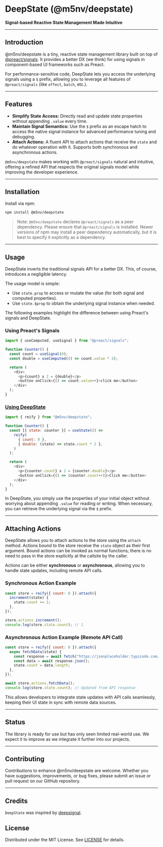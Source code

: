 # DeepState (@m5nv/deepstate)

**Signal-based Reactive State Management Made Intuitive**

---

## Introduction

@m5nv/deepstate is a tiny, reactive state management library built on top of
[@preact/signals][preact/signals]. It provides a better DX (we think) for using
signals in component-based UI frameworks such as Preact.

For performance-sensitive code, DeepState lets you access the underlying signals
using a `$` prefix, allowing you to leverage all features of `@preact/signals`
(like `effect`, `batch`, etc.).

[preact/signals]: https://github.com/preactjs/signals

---

## Features

- **Simplify State Access:** Directly read and update state properties without
  appending `.value` every time.
- **Maintain Signal Semantics:** Use the `$` prefix as an escape hatch to access
  the native signal instance for advanced performance tuning and debugging.
- **Attach Actions:** A fluent API to attach actions that receive the `state`
  and do whatever operation with it. Supports both synchronous and asynchronous
  actions.

`@m5nv/deepstate` makes working with `@preact/signals` natural and intuitive,
offering a refined API that respects the original signals model while improving
the developer experience.

---

## Installation

Install via npm:

```bash
npm install @m5nv/deepstate
```

> Note: `@m5nv/deepstate` declares `@preact/signals` as a peer dependency.
> Please ensure that `@preact/signals` is installed. Newer versions of npm may
> install a peer dependency automatically, but it is best to specify it
> explicitly as a dependency.

---

## Usage

DeepState inverts the traditional signals API for a better DX. This, of course,
introduces a negligible latency.

The usage model is simple:

- Use `state.prop` to access or mutate the value (for both signal and computed
  properties).
- Use `state.$prop` to obtain the underlying signal instance when needed.

The following examples highlight the difference between using Preact's signals
and DeepState.

### Using Preact's Signals

```js
import { useComputed, useSignal } from "@preact/signals";

function Counter() {
  const count = useSignal(0);
  const double = useComputed(() => count.value * 2);

  return (
    <div>
      <p>{count} x 2 = {double}</p>
      <button onClick={() => count.value++}>click me</button>
    </div>
  );
}
```

### [Using DeepState][with-deepstate]

[with-deepstate]: https://preactjs.com/repl?code=aW1wb3J0IHsgQ29tcG9uZW50LCByZW5kZXIgfSBmcm9tICdwcmVhY3QnOwppbXBvcnQge3VzZVN0YXRlfSBmcm9tICdwcmVhY3QvY29tcGF0JzsKCgppbXBvcnQgeyByZWlmeSB9IGZyb20gIkBtNW52L2RlZXBzdGF0ZSI7CgpmdW5jdGlvbiBDb3VudGVyKCkgewogIGNvbnN0IFt7IHN0YXRlOiBjb3VudGVyIH1dID0gdXNlU3RhdGUoKCkgPT4KICAgIHJlaWZ5KAogICAgICB7IGNvdW50OiAwIH0sCiAgICAgIHsgZG91YmxlOiAoc3RhdGUpID0%2BIHN0YXRlLmNvdW50ICogMiB9LAogICAgKQogICk7CgogIHJldHVybiAoCiAgICA8ZGl2PgogICAgICA8cD57Y291bnRlci5jb3VudH0geCAyID0ge2NvdW50ZXIuZG91YmxlfTwvcD4KICAgICAgPGJ1dHRvbiBvbkNsaWNrPXsoKSA9PiAoY291bnRlci5jb3VudCsrKX0%2BQ2xpY2sgbWU8L2J1dHRvbj4KICAgIDwvZGl2PgogICk7Cn0KCnJlbmRlcig8Q291bnRlciAvPiwgZG9jdW1lbnQuZ2V0RWxlbWVudEJ5SWQoJ2FwcCcpKTsK

```js
import { reify } from "@m5nv/deepstate";

function Counter() {
  const [{ state: counter }] = useState(() =>
    reify(
      { count: 0 },
      { double: (state) => state.count * 2 },
    )
  );

  return (
    <div>
      <p>{counter.count} x 2 = {counter.double}</p>
      <button onClick={() => (counter.count++)}>Click me</button>
    </div>
  );
}
```

In DeepState, you simply use the properties of your initial object without
worrying about appending `.value` for reading or writing. When necessary, you
can retrieve the underlying signal via the `$` prefix.

---

## Attaching Actions

DeepState allows you to attach actions to the store using the `attach` method.
Actions bound to the store receive the `state` object as their first argument.
Bound actions can be invoked as normal functions; there is no need to pass in
the store explicitly at the callsite by the caller.

Actions can be either **synchronous** or **asynchronous**, allowing you to
handle state updates, including remote API calls.

### **Synchronous Action Example**

```js
const store = reify({ count: 0 }).attach({
  increment(state) {
    state.count += 1;
  },
});

store.actions.increment();
console.log(store.state.count); // 1
```

### **Asynchronous Action Example (Remote API Call)**

```js
const store = reify({ count: 0 }).attach({
  async fetchData(state) {
    const response = await fetch("https://jsonplaceholder.typicode.com/todos");
    const data = await response.json();
    state.count = data.length;
  },
});

await store.actions.fetchData();
console.log(store.state.count); // Updated from API response
```

This allows developers to integrate state updates with API calls seamlessly,
keeping their UI state in sync with remote data sources.

---

## Status

The library is ready for use but has only seen limited real-world use. We expect
it to improve as we integrate it further into our projects.

---

## Contributing

Contributions to enhance @m5nv/deepstate are welcome. Whether you have
suggestions, improvements, or bug fixes, please submit an issue or pull request
on our GitHub repository.

---

## Credits

`DeepState` was inspired by [deepsignal].

[deepsignal]: https://github.com/luisherranz/deepsignal

## License

Distributed under the MIT License. See [LICENSE](../LICENSE) for details.
